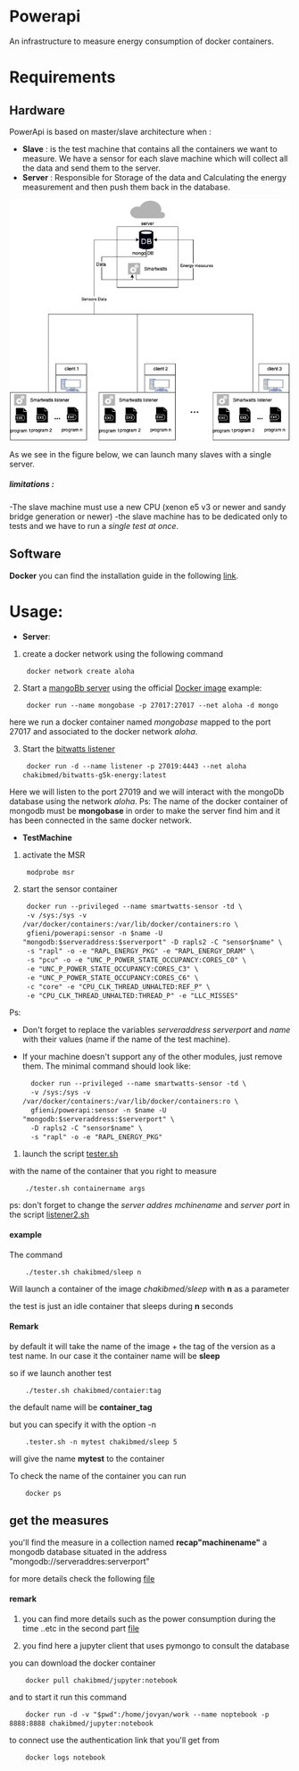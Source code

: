 # Powerapi
An infrastructure to measure energy consumption of docker containers. 

# Requirements 

## Hardware 

PowerApi is based on master/slave architecture when :

- **Slave** : is the test machine that contains all the containers we want to measure. We have a sensor for each slave machine which will collect all the data and send them to the server.
- **Server** : Responsible for Storage of the data and Calculating the energy measurement and then push them back in the database.

![Smartwatts architecture](https://github.com/chakib-belgaid/powerapi-g5k/raw/master/images/SmartWatts.png "Smartwatts Architecture")

As we see in the figure below, we can launch many slaves with a single server. 

##### limitations :
-The slave machine must use a new CPU (xenon e5 v3 or newer and sandy bridge generation or newer)
-the slave machine has to be dedicated only to tests and we have to run a _single test at once_.

## Software

**Docker** 
you can find the installation guide in the following [link](https://docs.docker.com/install/linux/docker-ce/ubuntu/).


# Usage: 

- **Server**: 
1. create a docker network using the following command 
        
        docker network create aloha 

2. Start a [mangoBb server](https://www.mongodb.com) using the official [Docker image](https://hub.docker.com/_/mongo)
   example: 

        docker run --name mongobase -p 27017:27017 --net aloha -d mongo
here we run a docker container named *mongobase* mapped to the port 27017 and associated to the docker network *aloha*.

3. Start the [bitwatts listener](https://hub.docker.com/r/chakibmed/bitwatts-g5k-energy) 

        docker run -d --name listener -p 27019:4443 --net aloha chakibmed/bitwatts-g5k-energy:latest 

Here we will listen to the port 27019 and we will interact with the mongoDb database using the network *aloha*.
Ps: The name of the docker container of mongodb must be **mongobase** in order to make the server find him and it has been connected in the same docker network. 


- **TestMachine** 
1. activate the MSR 
   
        modprobe msr

2. start the sensor container 
   
        docker run --privileged --name smartwatts-sensor -td \
        -v /sys:/sys -v /var/docker/containers:/var/lib/docker/containers:ro \
        gfieni/powerapi:sensor -n $name -U "mongodb:$serveraddress:$serverport" -D rapls2 -C "sensor$name" \
        -s "rapl" -o -e "RAPL_ENERGY_PKG" -e "RAPL_ENERGY_DRAM" \
        -s "pcu" -o -e "UNC_P_POWER_STATE_OCCUPANCY:CORES_C0" \
        -e "UNC_P_POWER_STATE_OCCUPANCY:CORES_C3" \
        -e "UNC_P_POWER_STATE_OCCUPANCY:CORES_C6" \
        -c "core" -e "CPU_CLK_THREAD_UNHALTED:REF_P" \
        -e "CPU_CLK_THREAD_UNHALTED:THREAD_P" -e "LLC_MISSES"

Ps:
- Don't forget to replace the variables *serveraddress* *serverport* and *name* with their values (name if the name of the test machine).
- If your machine doesn't support any of the other modules, just remove them. The minimal command should look like:
  
        docker run --privileged --name smartwatts-sensor -td \
        -v /sys:/sys -v /var/docker/containers:/var/lib/docker/containers:ro \
        gfieni/powerapi:sensor -n $name -U "mongodb:$serveraddress:$serverport" \
        -D rapls2 -C "sensor$name" \
        -s "rapl" -o -e "RAPL_ENERGY_PKG"

1. launch the script [tester.sh](tester.sh)

with the name of the container that you right to measure  

        ./tester.sh containername args 
ps: don't forget to change the *server addres* *mchinename* and *server port* in the script [listener2.sh](listener2.sh)

#### example 

The command 

        ./tester.sh chakibmed/sleep n

Will launch a container of the image *chakibmed/sleep* with **n** as a parameter  

the test is just an idle container that sleeps during **n** seconds 

#### Remark 
by default it will take the name of the image + the tag of the version as a test name. In our case it the container name will be **sleep** 

so if we launch another test 

        ./tester.sh chakibmed/contaier:tag 

the default name will be **container_tag** 

but you can specify it with the option -n 

        .tester.sh -n mytest chakibmed/sleep 5 

will give the name **mytest** to the container 

To check the name of the container you can run 

        docker ps 

## get the measures 

you'll find the measure in a collection named **recap"machinename"** a mongodb database situated in the address "mongodb://serveraddres:serverport" 

for more details check the following [file](computeConso.ipynb) 

#### remark 

1. you can find more details such as the power consumption during the time ..etc in the second part [file](computeConso.ipynb)

2. you find here a jupyter client that uses pymongo to consult the database 

you can download the docker container 
        
        docker pull chakibmed/jupyter:notebook 

and to start it run this command 

        docker run -d -v "$pwd":/home/jovyan/work --name noptebook -p 8888:8888 chakibmed/jupyter:notebook 

to connect use the authentication link that you'll get from 

        docker logs notebook 

